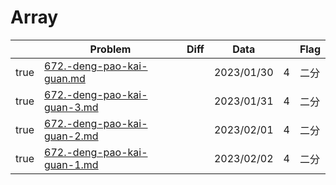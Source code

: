 # Array



<table><thead><tr><th data-type="checkbox"> </th><th>Problem</th><th data-type="select">Diff</th><th>Data</th><th data-type="rating" data-max="5"></th><th>Flag</th></tr></thead><tbody><tr><td>true</td><td><a data-mention href="../algorithm-design/binary-search/672.-deng-pao-kai-guan.md">672.-deng-pao-kai-guan.md</a></td><td></td><td>2023/01/30</td><td>4</td><td>二分</td></tr><tr><td>true</td><td><a data-mention href="../algorithm-design/binary-search/672.-deng-pao-kai-guan-3.md">672.-deng-pao-kai-guan-3.md</a></td><td></td><td>2023/01/31</td><td>4</td><td>二分</td></tr><tr><td>true</td><td><a data-mention href="../algorithm-design/binary-search/672.-deng-pao-kai-guan-2.md">672.-deng-pao-kai-guan-2.md</a></td><td></td><td>2023/02/01</td><td>4</td><td>二分</td></tr><tr><td>true</td><td><a data-mention href="../algorithm-design/binary-search/672.-deng-pao-kai-guan-1.md">672.-deng-pao-kai-guan-1.md</a></td><td></td><td>2023/02/02</td><td>4</td><td>二分</td></tr></tbody></table>
